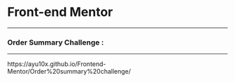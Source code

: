 <h1>Front-end Mentor</h1> <hr>
<h3>Order Summary Challenge :</h3> <hr> 
https://ayu10x.github.io/Frontend-Mentor/Order%20summary%20challenge/